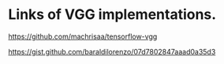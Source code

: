 # Links of VGG implementations.

https://github.com/machrisaa/tensorflow-vgg

https://gist.github.com/baraldilorenzo/07d7802847aaad0a35d3
